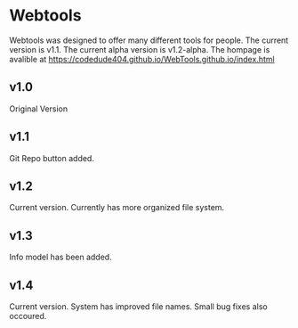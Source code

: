# Webtools

Webtools was designed to offer many different tools for people. The current version is v1.1. The current alpha version is v1.2-alpha. The hompage is avalible at https://codedude404.github.io/WebTools.github.io/index.html


## v1.0

Original Version

## v1.1

Git Repo button added. 

## v1.2

Current version. Currently has more organized file system.

## v1.3

Info model has been added.

## v1.4

Current version. System has improved file names. Small bug fixes also occoured.